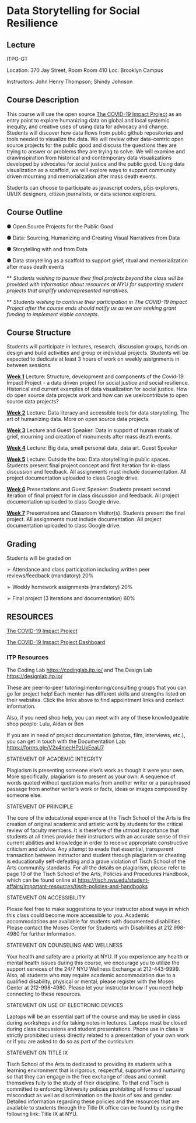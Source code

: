 # Data Storytelling for Social Resilience

## Lecture

ITPG-GT 

Location: 370 Jay Street, Room Room 410 Loc: Brooklyn Campus

Instructors: John Henry Thompson; Shindy Johnson

## Course Description

This course will use the open source [The COVID-19 Impact Project](https://itp.nyu.edu/covid19impactproject/) as an entry point to explore humanizing data on global and local systemic inequity, and creative uses of using data for advocacy and change. Students will discover how data flows from public github repositories and tools needed to visualize the data. We will review other data-centric open source projects for the public good and discuss the questions they are trying to answer or problems they are trying to solve. We will examine and drawinspiration from historical and contemporary data visualizations developed by advocates for social justice and the public good. Using data visualization as a scaffold, we will explore ways to support community driven mourning and memorialization after mass death events. 

Students can choose to participate as javascript coders, p5js explorers, UI/UX designers, citizen journalists, or data science explorers.

## Course Outline

● Open Source Projects for the Public Good

● Data: Sourcing, Humanizing and Creating Visual Narratives from Data

● Storytelling with and from Data

● Data storytelling as a scaffold to support grief, ritual and memorialization after mass death events

** _Students wishing to pursue their final projects beyond the class will be provided with information about resources at NYU for supporting student projects that amplify underrepresented narratives._  

** _Students wishing to continue their participation in The COVID-19 Impact Project after the course ends should notify us as we are seeking grant funding to implement viable concepts._

## Course Structure

Students will participate in lectures, research, discussion groups, hands on design and build
activities and group or individual projects. Students will be expected to dedicate at least 3 hours of work on weekly assignments in between sessions.

**[Week 1](Week1.md)** Lecture: Structure, development and components of the Covid-19 Impact Project - a data driven project for social justice and social resilience. Historical and current examples of data visualization for social justice. How do open source data projects work and how can we use/contribute to open source data projects?  
<!-- Data for Community Driven Mourning and Memorialization. Assignment: impact of the pandemic on you or your community. -->

**[Week 2](Week2.md)** Lecture: Data literacy and accessible tools for data storytelling. The art of humanizing data.  More on open source data projects. 
<!-- Other Open Source Data Projects. -->

**[Week 3](Week3.md)** Lecture and Guest Speaker: Data in support of human rituals of grief, mourning and creation of monuments after mass death events. 
<!-- Early Pioneers of Data Visualization. -->

**[Week 4](Week4.md)** Lecture: Big data, small personal data, data art. Guest Speaker


<!-- Humanizing COVID-19 Data. Memorials, Grief and Mourning. Select course project and work on the first iteration to present in the next class. -->

**[Week 5](Week5.md)** Lecture:  Outside the box: Data storytelling in public spaces.  Students present final project concept and first iteration for in-class discussion and feedback. All assignments must include documentation. All project documentation uploaded to class Google drive.

**[Week 6](Week6.md)** Presentations and Guest Speaker: Students present second iteration of final project for in class discussion and feedback. All project documentation uploaded to class Google drive.

**[Week 7](Week7.md)** Presentations and Classroom Visitor(s). Students present the final project. All assignments must include documentation. All project documentation uploaded to class Google drive.


## Grading

Students will be graded on

➢ Attendance and class participation including written peer reviews/feedback (mandatory) 20%

➢ Weekly homework assignments (mandatory) 20%

➢ Final project (3 iterations and documentation) 60%

## RESOURCES

[The COVID-19 Impact Project](https://itp.nyu.edu/covid19impactproject/)

[The COVID-19 Impact Project Dashboard](https://jht1493.net/COVID-19-Impact/Dashboard/a0/)

### ITP Resources

The Coding Lab https://codinglab.itp.io/ and The Design Lab https://designlab.itp.io/

These are peer-to-peer tutoring/mentoring/consulting groups that you can go for project help! Each mentor has different skills and strengths listed on their websites. Click the links above to find appointment links and contact information.

Also, if you need shop help, you can meet with any of these knowledgeable shop people: Lulu, Aidan or Ben

If you are in need of project documentation (photos, film, interviews, etc.), you can get in touch with the Documentation Lab: https://forms.gle/V2x4mecHPzUkEeaU7

STATEMENT OF ACADEMIC INTEGRITY

Plagiarism is presenting someone else’s work as though it were your own. More specifically, plagiarism is to present as your own: A sequence of words quoted without quotation marks from another writer or a paraphrased passage from another writer’s work or facts, ideas or images composed by someone else.

STATEMENT OF PRINCIPLE

The core of the educational experience at the Tisch School of the Arts is the creation of original academic and artistic work by students for the critical review of faculty members.  It is therefore of the utmost importance that students at all times provide their instructors with an accurate sense of their current abilities and knowledge in order to receive appropriate constructive criticism and advice.  Any attempt to evade that essential, transparent transaction between instructor and student through plagiarism or cheating is educationally self-defeating and a grave violation of Tisch School of the Arts community standards.  For all the details on plagiarism, please refer to page 10 of the Tisch School of the Arts, Policies and Procedures Handbook, which can be found online at https://tisch.nyu.edu/student-affairs/important-resources/tisch-policies-and-handbooks

STATEMENT ON ACCESSIBILITY

Please feel free to make suggestions to your instructor about ways in which this class could become more accessible to you.  Academic accommodations are available for students with documented disabilities. Please contact the Moses Center for Students with Disabilities at 212 998-4980 for further information.

STATEMENT ON COUNSELING AND WELLNESS

Your health and safety are a priority at NYU. If you experience any health or mental health issues during this course, we encourage you to utilize the support services of the 24/7 NYU Wellness Exchange at 212-443-9999. Also, all students who may require academic accommodation due to a qualified disability, physical or mental, please register with the Moses Center at 212-998-4980. Please let your instructor know if you need help connecting to these resources.

STATEMENT ON USE OF ELECTRONIC DEVICES

Laptops will be an essential part of the course and may be used in class during workshops and for taking notes in lectures. Laptops must be closed during class discussions and student presentations.  Phone use in class is strictly prohibited unless directly related to a presentation of your own work or if you are asked to do so as part of the curriculum.

STATEMENT ON TITLE IX

Tisch School of the Arts to dedicated to providing its students with a learning environment that is rigorous, respectful, supportive and nurturing so that they can engage in the free exchange of ideas and commit themselves fully to the study of their discipline. To that end Tisch is committed to enforcing University policies prohibiting all forms of sexual misconduct as well as discrimination on the basis of sex and gender.  Detailed information regarding these policies and the resources that are available to students through the Title IX office can be found by using the following link: Title IX at NYU.

<!-- ## Prior versions

- https://github.com/jht9629/covid-19-data-stories-2022

- https://github.com/jht9629/covid-19-data-stories -->
